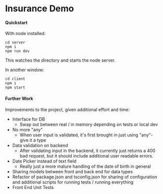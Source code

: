 # Insurance Demo

#### Quickstart

With node installed:

```
cd server
npm i
npm run dev
```

This watches the directory and starts the node server.

In another window:

```
cd client
npm i
npm start
```

#### Further Work

Improvements to the project, given additional effort and time:

- Interface for DB
  - Swap out between real / in memory depending on tests or local dev
- No more "any"
  - When user input is validated, it's first brought in just using "any"- give it a type
- Data validation on backend
  - After validating input in the backend, it currently just returns a 400 bad request, but it should include additional user readable errors.
- Date Picker instead of text field
  - Really just a more mature handling of the date of birth in general
- Sharing models between front and back end for data types
- Refactor of package.json and tsconfig.json for sharing of configuration and additional scripts for running tests / running everything
- Front End Unit Tests
